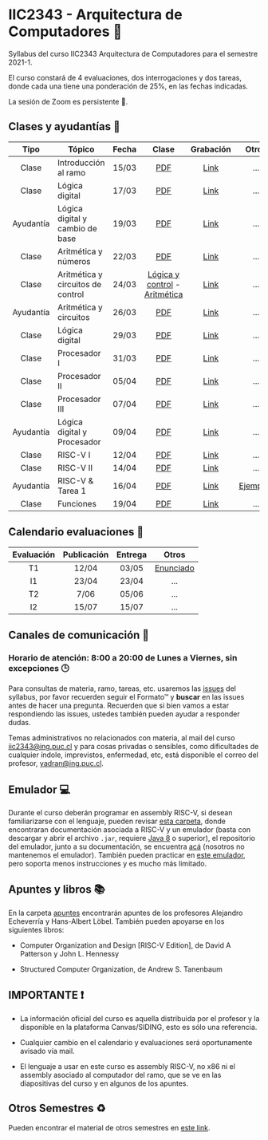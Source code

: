 # IIC2343 - Arquitectura de Computadores 💾

Syllabus del curso IIC2343 Arquitectura de Computadores para el semestre 2021-1. 

El curso constará de 4 evaluaciones, dos interrogaciones y dos tareas, donde cada una tiene una ponderación de 25%, en las fechas indicadas.

La sesión de Zoom es persistente 👀.

## Clases y ayudantías 🏫

| Tipo  | Tópico                             | Fecha        | Clase  | Grabación | Otros |
| :-:   | -                                  | :-:          | :-:    | :-:       | :-:   |
| Clase   | Introducción al ramo             | 15/03        | [PDF](../../tree/master/Clases/Presentation.pdf)    | [Link](https://drive.google.com/drive/folders/1YY4CPboIKAaakbzXx-FECkRyKiY2iS5j?usp=sharing)       | ...   |
| Clase | Lógica digital | 17/03 | [PDF](../../tree/master/Clases/logicaDigital.pdf) | [Link](https://drive.google.com/drive/folders/1xk8qJHGCJLpS871XDbeWYQw3QcXvype8?usp=sharing) | ...|
| Ayudantía | Lógica digital y cambio de base | 19/03 | [PDF](../../tree/master/Ayudantias/Ayudantia1.pdf) | [Link](https://drive.google.com/file/d/1O46QI9cAXZr20VVj0VYsDoNPHyFeG3g6/view?usp=sharing) | ... |
| Clase | Aritmética y números | 22/03 | [PDF](../../tree/master/Clases/aritmetica&numeros.pdf) | [Link](https://drive.google.com/drive/folders/1OkE0m_-USvmc-zbPMlukXsRS17CbbWXG?usp=sharing) | ... |
| Clase | Aritmética y circuitos de control | 24/03 | [Lógica y control](../../tree/master/Clases/logicaDigital.pdf) - [Aritmética](../../tree/master/Clases/aritmetica&numeros.pdf)  | [Link](https://drive.google.com/drive/folders/1VkmEAJKCucPBfuzELrL-kyH1HCJxhRBe?usp=sharing) | ... |
| Ayudantía | Aritmética y circuitos | 26/03 | [PDF](../../tree/master/Ayudantias/ayudantia2.pdf) | [Link](https://drive.google.com/drive/folders/1MTCFFJ8Hr8sCin8KFyCe1CagFart4vhR?usp=sharing) | ... |
| Clase | Lógica digital | 29/03 | [PDF](../../tree/master/Clases/logicaDigital-act.pdf) | [Link](https://drive.google.com/drive/folders/1yBbBR2sH2psjG9Wxl0m_UBI_X-LzG-Zh?usp=sharing) | ... |
| Clase | Procesador I | 31/03 | [PDF](../../tree/master/Clases/procesador-I.pdf) | [Link](https://drive.google.com/drive/folders/1g9k4ILoToDdmGUi8SieXLnqLqjQK_Fvx?usp=sharing) | ... |
| Clase | Procesador II | 05/04 | [PDF](../../tree/master/Clases/procesador-I-II.pdf) | [Link](https://drive.google.com/drive/folders/1kfV612Zun7r21orZ88l9Ik5AOnHItqRo?usp=sharing) | ... |
| Clase | Procesador III | 07/04 | [PDF](../../tree/master/Clases/procesador-I-III.pdf) | [Link](https://drive.google.com/drive/folders/1SQ9NH8AJ9jCo-GD71_2jS_ZBwVOuEDBD?usp=sharing) | ... |
| Ayudantía | Lógica digital y Procesador | 09/04 | [PDF](../../tree/master/Ayudantias/Ayudantia3.pdf) | [Link](https://drive.google.com/file/d/1LMR4C7MOdJeojvnfozeXrxFYICICSa0b/view?usp=sharing) | ... |
| Clase | RISC-V I | 12/04 | [PDF](../../tree/master/Clases/InstrucsRISC-V.pdf) | [Link](https://drive.google.com/drive/folders/1gj94ry9g0nPj9YLr6SP2iJeUIvyqZP6v?usp=sharing) | ... |
| Clase | RISC-V II | 14/04 | [PDF](../../tree/master/Clases/InstrucsRISC-V.pdf) | [Link](https://drive.google.com/drive/folders/15S4YYKCp9ZA14a2XzqY_cBe6Vy7LSgtX?usp=sharing) | ... |
| Ayudantía | RISC-V & Tarea 1 | 16/04 | [PDF](../../tree/master/Ayudantias/Ayudantia4.pdf) | [Link](https://drive.google.com/file/d/1zpvtvpOUmMExGMavh1J-Bc0XCkGuoPAp/view?usp=sharing) | [Ejemplos](../../tree/master/Ayudantias/Ayudantia4) |
| Clase | Funciones | 19/04 | [PDF](../../tree/master/Clases/procesadorFunciones.pdf) | [Link](https://drive.google.com/file/d/1mnbmh0cvxyTvPyHBJ1yyN4Kls80-FvKO/view?usp=sharing) | ... |
## Calendario evaluaciones 📄

| Evaluación | Publicación | Entrega | Otros |
| :-:        | :-:         | :-:     | :-:   |
| T1 | 12/04 | 03/05 | [Enunciado](../../tree/master/Tareas/T1.pdf) |
| I1 | 23/04 | 23/04 | ... |
| T2 | 7/06 | 05/06 | ... |
| I2 | 15/07 | 15/07 | ... |

## Canales de comunicación 📩

### Horario de atención: 8:00 a 20:00 de Lunes a Viernes, sin excepciones 🕒

Para consultas de materia, ramo, tareas, etc. usaremos las [issues](https://github.com/IIC2343/syllabus-2021-1/issues) del syllabus, por favor recuerden seguir el Formato™ y **buscar** en las issues antes de hacer una pregunta. Recuerden que si bien vamos a estar respondiendo las issues, ustedes también pueden ayudar a responder dudas.

Temas administrativos no relacionados con materia, al mail del curso [iic2343@ing.puc.cl](mailto:iic2343@ing.puc.cl) y para cosas privadas o sensibles, como dificultades de cualquier índole, imprevistos, enfermedad, etc, está disponible el correo del profesor, [yadran@ing.puc.cl](mailto:yadran@ing.puc.cl).

## Emulador 💻

Durante el curso deberán programar en assembly RISC-V, si desean familiarizarse con el lenguaje, pueden revisar [esta carpeta](../../tree/master/Emulador), donde encontraran documentación asociada a RISC-V y un emulador (basta con descargar y abrir el archivo `.jar`, requiere [Java 8](https://www.java.com/en/download/) o superior), el repositorio del emulador, junto a su documentación, se encuentra [acá](https://github.com/TheThirdOne/rars) (nosotros no mantenemos el emulador). También pueden practicar en [este emulador](https://www.cs.cornell.edu/courses/cs3410/2019sp/riscv/interpreter/), pero soporta menos instrucciones y es mucho más limitado.

## Apuntes y libros 📚

En la carpeta [apuntes](../../tree/master/Apuntes) encontrarán apuntes de los profesores Alejandro Echeverría y Hans-Albert Löbel. También pueden apoyarse en los siguientes libros:

- Computer Organization and Design [RISC-V Edition], de David A Patterson y John L. Hennessy

- Structured Computer Organization, de Andrew S. Tanenbaum

## IMPORTANTE ❗

- La información oficial del curso es aquella distribuida por el profesor y la disponible en la plataforma Canvas/SIDING, esto es sólo una referencia.

- Cualquier cambio en el calendario y evaluaciones será oportunamente avisado vía mail.

- El lenguaje a usar en este curso es assembly RISC-V, no x86 ni el assembly asociado al computador del ramo, que se ve en las diapositivas del curso y en algunos de los apuntes.

## Otros Semestres ♻

Pueden encontrar el material de otros semestres en [este link](https://github.com/IIC2343/Syllabus-anteriores).
